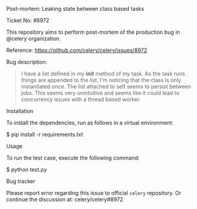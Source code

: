 Post-mortem: Leaking state between class based tasks

Ticket No: #8972

This repository aims to perform post-mortem of the production bug in @celery organization.

Reference: https://github.com/celery/celery/issues/8972

Bug description:

> I have a list defined in my **init** method of my task. As the task runs things are appended to the list. I'm noticing that the class is only instantiated once. The list attached to self seems to persist between jobs. This seems very unintuitive and seems like it could lead to concurrency issues with a thread based worker.

Installation

To install the dependencies, run as follows in a virtual environment:

$ pip install -r requirements.txt

Usage

To run the test case, execute the following command:

$ python test.py

Bug tracker

Please report error regarding this issue to official `celery` repository. Or continue the discussion at: celery/celery#8972
